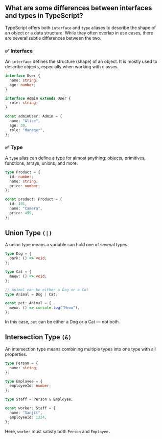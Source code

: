 ## What are some differences between interfaces and types in TypeScript?

TypeScript offers both `interface` and `type` aliases to describe the shape of an object or a data structure. While they often overlap in use cases, there are several subtle differences between the two.

### ✅ Interface

An `interface` defines the structure (shape) of an object. It is mostly used to describe objects, especially when working with classes.

```ts
interface User {
  name: string;
  age: number;
}

interface Admin extends User {
  role: string;
}

const adminUser: Admin = {
  name: "Alice",
  age: 30,
  role: "Manager",
};
```

### ✅ Type

A `type` alias can define a type for almost anything: objects, primitives, functions, arrays, unions, and more.

```ts
type Product = {
  id: number;
  name: string;
  price: number;
};

const product: Product = {
  id: 101,
  name: "Camera",
  price: 499,
};
```

## Union Type `(|)`

A union type means a variable can hold one of several types.

```ts
type Dog = {
  bark: () => void;
};

type Cat = {
  meow: () => void;
};

// Animal can be either a Dog or a Cat
type Animal = Dog | Cat;

const pet: Animal = {
  meow: () => console.log("Meow"),
};
```

In this case, `pet` can be either a Dog or a Cat — not both.

## Intersection Type `(&)`

An intersection type means combining multiple types into one type with all properties.

```ts
type Person = {
  name: string;
};

type Employee = {
  employeeId: number;
};

type Staff = Person & Employee;

const worker: Staff = {
  name: "Sanjit",
  employeeId: 1234,
};
```

Here, `worker` must satisfy both `Person` and `Employee.`
